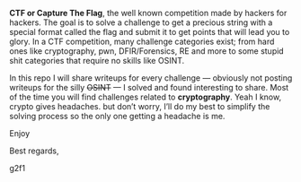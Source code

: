 **CTF or Capture The Flag**, the well known competition made by hackers for hackers. The goal is to solve a challenge to get a precious string with a special format called the flag and submit it to get points that will lead you to glory. In a CTF competition, many challenge categories exist; from hard ones like cryptography, pwn, DFIR/Forensics, RE and more to some stupid shit categories that require no skills like OSINT.

In this repo I will share writeups for every challenge — obviously not posting writeups for the silly ~~OSINT~~ — I solved and found interesting to share.
Most of the time you will find challenges related to **cryptography**. Yeah I know, crypto gives headaches. but don’t worry, I’ll do my best to simplify the solving process so the only one getting a headache is me.

Enjoy

Best regards,

g2f1
